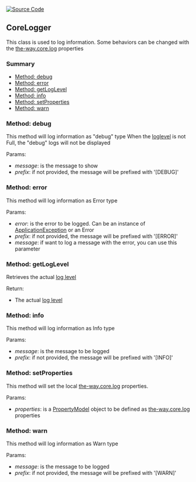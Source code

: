 [![Source Code](https://img.shields.io/badge/Source%20Code-black?logo=TypeScript&style=for-the-badge)](src/main/core/service/core-logger.ts)

## CoreLogger

This class is used to log information. Some behaviors can be changed with the [the-way.core.log](documentation/the-way/core/application-properties.md#the-waycorelog) properties

### Summary

 - [Method: debug](#method-debug)
 - [Method: error](#method-error)
 - [Method: getLogLevel](#method-getloglevel)
 - [Method: info](#method-info)
 - [Method: setProperties](#method-setproperties)
 - [Method: warn](#method-warn)

### Method: debug

This method will log information as "debug" type
When the [loglevel](documentation/the-way/core/shared/enum/log-level-enum.md) is not Full, the "debug" logs will not be displayed

Params:

 - *message*: is the message to show
 - *prefix*: if not provided, the message will be prefixed with '[DEBUG]'

### Method: error

This method will log information as Error type

Params:

- *error*: is the error to be logged. Can be an instance of [ApplicationException](documentation/the-way/core/exception/application-exception.md) or an Error
- *prefix*: if not provided, the message will be prefixed with '[ERROR]'
- *message*: if want to log a message with the error, you can use this parameter

### Method: getLogLevel

Retrieves the actual [log level](documentation/the-way/core/shared/enum/log-level-enum.md)

Return:

 - The actual [log level](documentation/the-way/core/shared/enum/log-level-enum.md)

### Method: info

This method will log information as Info type

Params:

- *message*: is the message to be logged
- *prefix*: if not provided, the message will be prefixed with '[INFO]'

### Method: setProperties

This method will set the local [the-way.core.log](documentation/the-way/core/application-properties.md#the-waycorelog) properties.

Params:

- *properties*: is a [PropertyModel](documentation/the-way/core/shared/model/property-model.md) object to be defined as [the-way.core.log](documentation/the-way/core/application-properties.md#the-waycorelog) properties

### Method: warn

This method will log information as Warn type

Params:

- *message*: is the message to be logged
- *prefix*: if not provided, the message will be prefixed with '[WARN]'